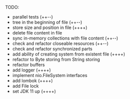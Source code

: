 TODO:
- parallel tests (++--)
- tree in the beginning of file (++--)
- store size and position in file (++++)
- delete file content in file
- sync in-memory collections with file content (++--)
- check and refactor closeable resources (++--)
- check and refactor synchronized parts
- add ability of creating system from existent file (++++)
- refactor to Byte storing from String storing
- refactor buffers
- add logger (++++)
- implement nio.FileSystem interfaces 
- add lombok (++++)
- add File lock
- set JDK 11 up (++++)